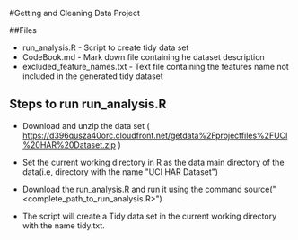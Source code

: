 #Getting and Cleaning Data Project

##Files

* run_analysis.R - Script to create tidy data set
* CodeBook.md - Mark down file containing he dataset description
* excluded_feature_names.txt - Text file containing the features name not included in the generated tidy dataset 

## Steps to run run_analysis.R

* Download and unzip the data set ( https://d396qusza40orc.cloudfront.net/getdata%2Fprojectfiles%2FUCI%20HAR%20Dataset.zip )

* Set the current working directory in R as the data main directory of the data(i.e, directory with the name "UCI HAR Dataset")

* Download the run_analysis.R and run it using the command source("<complete_path_to_run_analysis.R>")

* The script will create a Tidy data set in the current working directory with the name tidy.txt.